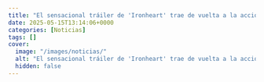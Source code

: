 ```yaml
---
title: "El sensacional tráiler de 'Ironheart' trae de vuelta a la acción a la heredera de Iron Man para cerrar la Fase 5 de Marvel"
date: 2025-05-15T13:14:06+0000
categories: [Noticias]
tags: []
cover:
  image: "/images/noticias/"
  alt: "El sensacional tráiler de 'Ironheart' trae de vuelta a la acción a la heredera de Iron Man para cerrar la Fase 5 de Marvel"
  hidden: false
---
```



